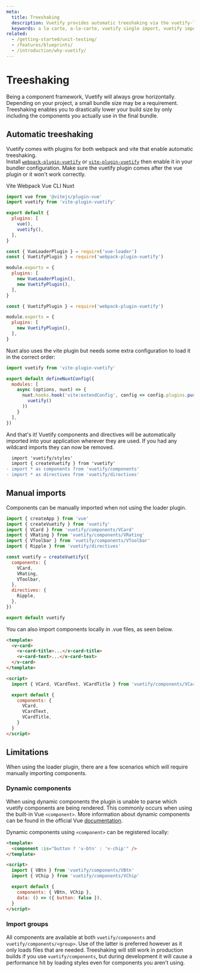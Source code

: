 ```yaml
---
meta:
  title: Treeshaking
  description: Vuetify provides automatic treeshaking via the vuetify-loader. Use only the features that you need and drastically reduce your package bundle size.
  keywords: a la carte, a-la-carte, vuetify single import, vuetify import, component importing, reduce vuetify size, treeshaking, tree shaking
related:
  - /getting-started/unit-testing/
  - /features/blueprints/
  - /introduction/why-vuetify/
---
```


<script setup>
  import { ref } from 'vue'

  const tab = ref('vite')
</script>

# Treeshaking

Being a component framework, Vuetify will always grow horizontally. Depending on your project, a small bundle size may be a requirement. Treeshaking enables you to drastically lower your build size by only including the components you actually use in the final bundle.

<entry />

## Automatic treeshaking

Vuetify comes with plugins for both webpack and vite that enable automatic treeshaking.  \
Install [`webpack-plugin-vuetify`](https://www.npmjs.com/package/webpack-plugin-vuetify) or [`vite-plugin-vuetify`](https://www.npmjs.com/package/vite-plugin-vuetify) then enable it in your bundler configuration. Make sure the vuetify plugin comes after the vue plugin or it won't work correctly.

<v-tabs v-model="tab" color="primary">
  <v-tab value="vite" variant="plain">Vite</v-tab>
  <v-tab value="webpack" variant="plain">Webpack</v-tab>
  <v-tab value="vue-cli" variant="plain">Vue CLI</v-tab>
  <v-tab value="nuxt" variant="plain">Nuxt</v-tab>
</v-tabs>
<v-window v-model="tab">
  <v-window-item value="vite">

```js { resource="vite.config.js" }
import vue from '@vitejs/plugin-vue'
import vuetify from 'vite-plugin-vuetify'

export default {
  plugins: [
    vue(),
    vuetify(),
  ],
}
```

  </v-window-item>
  <v-window-item value="webpack">

```js { resource="webpack.config.js" }
const { VueLoaderPlugin } = require('vue-loader')
const { VuetifyPlugin } = require('webpack-plugin-vuetify')

module.exports = {
  plugins: [
    new VueLoaderPlugin(),
    new VuetifyPlugin(),
  ],
}
```

  </v-window-item>
  <v-window-item value="vue-cli">

```js { resource="vue.config.js" }
const { VuetifyPlugin } = require('webpack-plugin-vuetify')

module.exports = {
  plugins: [
    new VuetifyPlugin(),
  ],
}
```

  </v-window-item>
  <v-window-item value="nuxt">

<p class="ma-4">Nuxt also uses the vite plugin but needs some extra configuration to load it in the correct order:</p>

```js { resource="nuxt.config.js" }
import vuetify from 'vite-plugin-vuetify'

export default defineNuxtConfig({
  modules: [
    async (options, nuxt) => {
      nuxt.hooks.hook('vite:extendConfig', config => config.plugins.push(
        vuetify()
      ))
    }
  ],
})
```

  </v-window-item>
</v-window>

And that's it! Vuetify components and directives will be automatically imported into your application wherever they are used. If you had any wildcard imports they can now be removed.

```diff { resource="main.js" }
  import 'vuetify/styles'
  import { createVuetify } from 'vuetify'
- import * as components from 'vuetify/components'
- import * as directives from 'vuetify/directives'
```

<discovery />

## Manual imports

Components can be manually imported when not using the loader plugin.

```js { resource="src/plugins/vuetify.js" }
import { createApp } from 'vue'
import { createVuetify } from 'vuetify'
import { VCard } from 'vuetify/components/VCard'
import { VRating } from 'vuetify/components/VRating'
import { VToolbar } from 'vuetify/components/VToolbar'
import { Ripple } from 'vuetify/directives'

const vuetify = createVuetify({
  components: {
    VCard,
    VRating,
    VToolbar,
  },
  directives: {
    Ripple,
  },
})

export default vuetify
```

You can also import components locally in .vue files, as seen below.

```html
<template>
  <v-card>
    <v-card-title>...</v-card-title>
    <v-card-text>...</v-card-text>
  </v-card>
</template>

<script>
  import { VCard, VCardText, VCardTitle } from 'vuetify/components/VCard'

  export default {
    components: {
      VCard,
      VCardText,
      VCardTitle,
    }
  }
</script>
```

## Limitations

When using the loader plugin, there are a few scenarios which will require manually importing components.

### Dynamic components

When using dynamic components the plugin is unable to parse which vuetify components are being rendered. This commonly occurs when using the built-in Vue `<component>`. More information about dynamic components can be found in the official Vue [documentation](https://vuejs.org/guide/essentials/component-basics.html#dynamic-components).

<!--
`v-data-iterator` can use any component via the content-tag prop. This component must be registered [globally](#markup-js-a-la-carte-manual):

```html
<template>
  <v-data-iterator content-tag="v-layout">
    ...
  </v-data-iterator>
</template>
```

```js
// src/plugins/vuetify.js

import Vue from 'vue'
import Vuetify, { VLayout } from 'vuetify/lib'

Vue.use(Vuetify, {
  components: { VLayout },
})

const opts = {}

export default new Vuetify(opts)
```
-->

Dynamic components using `<component>` can be registered locally:

```html
<template>
  <component :is="button ? 'v-btn' : 'v-chip'" />
</template>

<script>
  import { VBtn } from 'vuetify/components/VBtn'
  import { VChip } from 'vuetify/components/VChip'

  export default {
    components: { VBtn, VChip },
    data: () => ({ button: false }),
  }
</script>
```

### Import groups

All components are available at both `vuetify/components` and `vuetify/components/<group>`. Use of the latter is preferred however as it only loads files that are needed. Treeshaking will still work in production builds if you use `vuetify/components`, but during development it will cause a performance hit by loading styles even for components you aren't using.

<backmatter />
